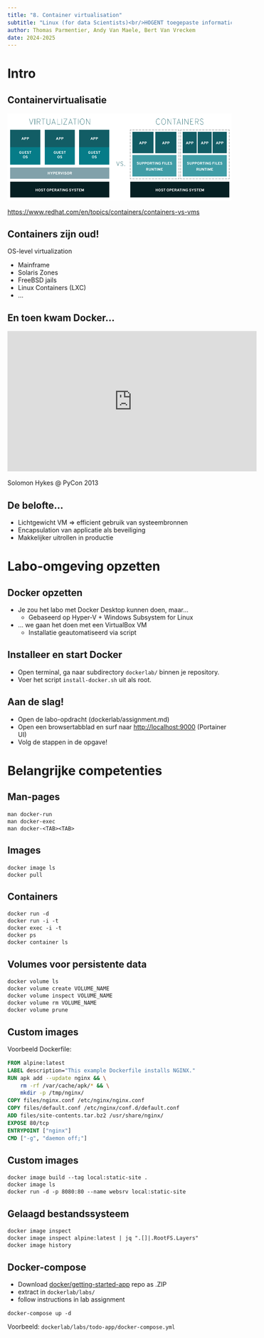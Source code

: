 ```yaml
---
title: "8. Container virtualisation"
subtitle: "Linux (for data Scientists)<br/>HOGENT toegepaste informatica"
author: Thomas Parmentier, Andy Van Maele, Bert Van Vreckem
date: 2024-2025
---
```


# Intro

## Containervirtualisatie

![](assets/virtualization-vs-containers_transparent.png)

<https://www.redhat.com/en/topics/containers/containers-vs-vms>

## Containers zijn oud!

OS-level virtualization

- Mainframe
- Solaris Zones
- FreeBSD jails
- Linux Containers (LXC)
- ...

## En toen kwam Docker...

<iframe width="560" height="315" src="https://www.youtube.com/embed/wW9CAH9nSLs" title="The future of Linux Containers" frameborder="0" allow="accelerometer; autoplay; clipboard-write; encrypted-media; gyroscope; picture-in-picture" allowfullscreen></iframe>

Solomon Hykes @ PyCon 2013

## De belofte...

- Lichtgewicht VM => efficient gebruik van systeembronnen
- Encapsulation van applicatie als beveiliging
- Makkelijker uitrollen in productie

# Labo-omgeving opzetten

## Docker opzetten

- Je zou het labo met Docker Desktop kunnen doen, maar...
    - Gebaseerd op Hyper-V + Windows Subsystem for Linux
- ... we gaan het doen met een VirtualBox VM
    - Installatie geautomatiseerd via script

## Installeer en start Docker

- Open terminal, ga naar subdirectory `dockerlab/` binnen je repository.
- Voer het script `install-docker.sh` uit als root.

<!-- ## Installeer en start Docker

```console
$ cd dockerlab
$ sudo ./install-docker.sh
``` -->

<!-- ## Foutmelding?

```console
vm.rb:326:in `network': wrong number of arguments (given 2, expected 1) (ArgumentError)
```

Open Vagrantfile in bv. VSCode, ga naar lijn 143, pas aan in:

```ruby
node.vm.network :private_network, **network_options(host)
```

(sterretjes toevoegen)

Zie ook <https://github.com/HoGentTIN/linux-labos/blob/main/dockerlab/Vagrantfile#L143>

## Op het einde van het labo:

```console
$ vagrant halt
```

| Taak                       | Commando          |
| :------------------------- | :---------------- |
| Overzicht Vagrant-omgeving | `vagrant status`  |
| VM aanmaken/Opstarten      | `vagrant up`      |
| VM Afsluiten               | `vagrant halt`    |
| Herstarten                 | `vagrant reload`  |
| Inloggen                   | `vagrant ssh`     |
| VM vernietigen             | `vagrant destroy` | -->

<!-- ## Docker-VM

- Ubuntu 20.04 LTS
- 4GiB RAM
- Geïnstalleerde software:
    - Docker, Docker-compose
    - Portainer
    - Nuttige commando's
- Bash aliases -->

## Aan de slag!

- Open de labo-opdracht (dockerlab/assignment.md)
- Open een browsertabblad en surf naar <http://localhost:9000> (Portainer UI)
- Volg de stappen in de opgave!

# Belangrijke competenties

## Man-pages

```console
man docker-run
man docker-exec
man docker-<TAB><TAB>
```

## Images

```console
docker image ls
docker pull
```

## Containers

```console
docker run -d
docker run -i -t
docker exec -i -t
docker ps
docker container ls
```

## Volumes voor persistente data

```console
docker volume ls
docker volume create VOLUME_NAME
docker volume inspect VOLUME_NAME
docker volume rm VOLUME_NAME
docker volume prune
```

## Custom images

Voorbeeld Dockerfile:

```Dockerfile
FROM alpine:latest
LABEL description="This example Dockerfile installs NGINX."
RUN apk add --update nginx && \
    rm -rf /var/cache/apk/* && \
    mkdir -p /tmp/nginx/
COPY files/nginx.conf /etc/nginx/nginx.conf
COPY files/default.conf /etc/nginx/conf.d/default.conf
ADD files/site-contents.tar.bz2 /usr/share/nginx/
EXPOSE 80/tcp
ENTRYPOINT ["nginx"]
CMD ["-g", "daemon off;"]
```

## Custom images

```console
docker image build --tag local:static-site .
docker image ls
docker run -d -p 8080:80 --name websrv local:static-site
```

## Gelaagd bestandssysteem

```console
docker image inspect
docker image inspect alpine:latest | jq ".[]|.RootFS.Layers"
docker image history
```

## Docker-compose

- Download [docker/getting-started-app](https://github.com/docker/getting-started-app) repo as .ZIP
- extract in `dockerlab/labs/`
- follow instructions in lab assignment

```console
docker-compose up -d
```

Voorbeeld: `dockerlab/labs/todo-app/docker-compose.yml`

